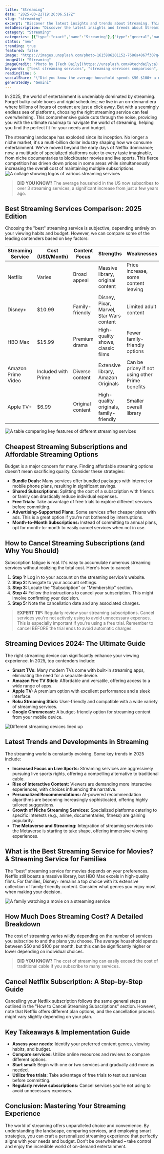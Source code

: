 ```yaml
---
title: "Streaming"
date: "2025-03-22T19:26:06.517Z"
slug: "streaming"
excerpt: "Discover the latest insights and trends about Streaming. This comprehensive guide covers everything you need to know about Streaming in 2025."
metaDescription: "Discover the latest insights and trends about Streaming. This comprehensive guide covers everything you need to know about Streaming in 2025."
category: "Streaming"
categories: [{"type":"exact","name":"Streaming"},{"type":"general","name":"Media"},{"type":"medium","name":"Digital Media"},{"type":"specific","name":"Video Delivery"},{"type":"niche","name":"Adaptive Bitrate"}]
status: "new"
trending: true
featured: false
image: "https://images.unsplash.com/photo-1615986201152-7686a4867f30?q=85&w=1200&fit=max&fm=webp&auto=compress"
imageAlt: "Streaming"
imageCredit: "Photo by [Tech Daily](https://unsplash.com/@techdailyca) on Unsplash"
keywords: ["best streaming services", "streaming services comparison", "cheapest streaming subscriptions", "how to cancel streaming subscriptions", "streaming devices 2024", "what is the best streaming service for movies", "streaming service for families", "how much does streaming cost", "affordable streaming options", "cancel Netflix subscription"]
readingTime: 6
socialShare: "\"Did you know the average household spends $50-$100+ a month on streaming?  Master your streaming budget with our expert guide and reclaim your entertainment spending!\""
generatedBy: "Gemini"
---
```


In 2025, the world of entertainment is undeniably dominated by streaming.  Forget bulky cable boxes and rigid schedules; we live in an on-demand era where billions of hours of content are just a click away. But with a seemingly endless sea of platforms, choosing the right streaming service can feel overwhelming. This comprehensive guide cuts through the noise, providing you with the ultimate roadmap to navigate the world of streaming, helping you find the perfect fit for your needs and budget.



The streaming landscape has exploded since its inception.  No longer a niche market, it's a multi-billion dollar industry shaping how we consume entertainment.  We've moved beyond the early days of Netflix dominance; now, a multitude of specialized platforms cater to every taste imaginable, from niche documentaries to blockbuster movies and live sports. This fierce competition has driven down prices in some areas while simultaneously increasing the overall cost of maintaining multiple subscriptions.  ![A collage showing logos of various streaming services](https://images.unsplash.com/photo-1560169897-fc0cdbdfa4d5?q=85&w=1200&fit=max&fm=webp&auto=compress)

> **DID YOU KNOW?** The average household in the US now subscribes to over 3 streaming services, a significant increase from just a few years ago.

## Best Streaming Services Comparison: 2025 Edition

Choosing the "best" streaming service is subjective, depending entirely on your viewing habits and budget. However, we can compare some of the leading contenders based on key factors:

| Streaming Service | Cost (USD/Month) | Content Focus | Strengths                                   | Weaknesses                               |
|--------------------|--------------------|----------------|-------------------------------------------|------------------------------------------|
| Netflix            | Varies              | Broad appeal     | Massive library, original content          | Price increase, some content leaving      |
| Disney+            | $10.99            | Family-friendly | Disney, Pixar, Marvel, Star Wars content | Limited adult content                     |
| HBO Max            | $15.99            | Premium drama     | High-quality shows, classic films         | Fewer family-friendly options             |
| Amazon Prime Video | Included with Prime | Diverse content   | Extensive library, Amazon Originals       | Can be pricey if not using other Prime benefits |
| Apple TV+          | $6.99             | Original content | High-quality originals, family-friendly    | Smaller overall library                     |

![A table comparing key features of different streaming services](https://images.unsplash.com/photo-1594394489098-74ac04c0fc2e?q=85&w=1200&fit=max&fm=webp&auto=compress)

## Cheapest Streaming Subscriptions and Affordable Streaming Options

Budget is a major concern for many.  Finding affordable streaming options doesn't mean sacrificing quality.  Consider these strategies:

* **Bundle Deals:** Many services offer bundled packages with internet or mobile phone plans, resulting in significant savings.
* **Shared Subscriptions:**  Splitting the cost of a subscription with friends or family can drastically reduce individual expenses.
* **Free Trials:** Take advantage of free trials to explore different services before committing.
* **Advertising-Supported Plans:** Some services offer cheaper plans with ads.  This is a great option if you're not bothered by interruptions.
* **Month-to-Month Subscriptions:** Instead of committing to annual plans, opt for month-to-month to easily cancel services when not in use.

## How to Cancel Streaming Subscriptions (and Why You Should)

Subscription fatigue is real.  It's easy to accumulate numerous streaming services without realizing the total cost.  Here's how to cancel:

1. **Step 1:** Log in to your account on the streaming service's website.
2. **Step 2:** Navigate to your account settings.
3. **Step 3:** Locate the "Subscription" or "Membership" section.
4. **Step 4:** Follow the instructions to cancel your subscription.  This might involve confirming your decision.
5. **Step 5:** Note the cancellation date and any associated charges.

> **EXPERT TIP:**  Regularly review your streaming subscriptions.  Cancel services you're not actively using to avoid unnecessary expenses.  This is especially important if you're using a free trial.  Remember to cancel BEFORE the trial ends to avoid automatic charges.

## Streaming Devices 2024: The Ultimate Guide

The right streaming device can significantly enhance your viewing experience.  In 2025, top contenders include:

* **Smart TVs:** Many modern TVs come with built-in streaming apps, eliminating the need for a separate device.
* **Amazon Fire TV Stick:** Affordable and versatile, offering access to a wide range of apps.
* **Apple TV:** A premium option with excellent performance and a sleek interface.
* **Roku Streaming Stick:**  User-friendly and compatible with a wide variety of streaming services.
* **Google Chromecast:**  A budget-friendly option for streaming content from your mobile device.

![Different streaming devices lined up](https://images.unsplash.com/photo-1615986201152-7686a4867f30?q=85&w=1200&fit=max&fm=webp&auto=compress)

## Latest Trends and Developments in Streaming

The streaming world is constantly evolving. Some key trends in 2025 include:

* **Increased Focus on Live Sports:** Streaming services are aggressively pursuing live sports rights, offering a compelling alternative to traditional cable.
* **Rise of Interactive Content:**  Viewers are demanding more interactive experiences, with choices influencing the narrative.
* **Personalized Recommendations:** AI-powered recommendation algorithms are becoming increasingly sophisticated, offering highly tailored suggestions.
* **Growth of Niche Streaming Services:**  Specialized platforms catering to specific interests (e.g., anime, documentaries, fitness) are gaining popularity.
* **The Metaverse and Streaming:**  Integration of streaming services into the Metaverse is starting to take shape, offering immersive viewing experiences.

## What is the Best Streaming Service for Movies? & Streaming Service for Families

The "best" streaming service for movies depends on your preferences.  Netflix still boasts a massive library, but HBO Max excels in high-quality films.  For families, Disney+ remains a top choice with its extensive collection of family-friendly content.  Consider what genres you enjoy most when making your decision.

![A family watching a movie on a streaming service](https://images.unsplash.com/photo-1593361351718-6b853f7b3431?q=85&w=1200&fit=max&fm=webp&auto=compress)

## How Much Does Streaming Cost?  A Detailed Breakdown

The cost of streaming varies wildly depending on the number of services you subscribe to and the plans you choose.  The average household spends between $50 and $100 per month, but this can be significantly higher or lower depending on individual choices.

> **DID YOU KNOW?** The cost of streaming can easily exceed the cost of traditional cable if you subscribe to many services.

## Cancel Netflix Subscription: A Step-by-Step Guide

Cancelling your Netflix subscription follows the same general steps as outlined in the "How to Cancel Streaming Subscriptions" section.  However, note that Netflix offers different plan options, and the cancellation process might vary slightly depending on your plan.

## Key Takeaways & Implementation Guide

* **Assess your needs:**  Identify your preferred content genres, viewing habits, and budget.
* **Compare services:**  Utilize online resources and reviews to compare different options.
* **Start small:**  Begin with one or two services and gradually add more as needed.
* **Utilize free trials:**  Take advantage of free trials to test out services before committing.
* **Regularly review subscriptions:**  Cancel services you're not using to avoid unnecessary expenses.

## Conclusion: Mastering Your Streaming Experience

The world of streaming offers unparalleled choice and convenience.  By understanding the landscape, comparing services, and employing smart strategies, you can craft a personalized streaming experience that perfectly aligns with your needs and budget.  Don't be overwhelmed – take control and enjoy the incredible world of on-demand entertainment.

